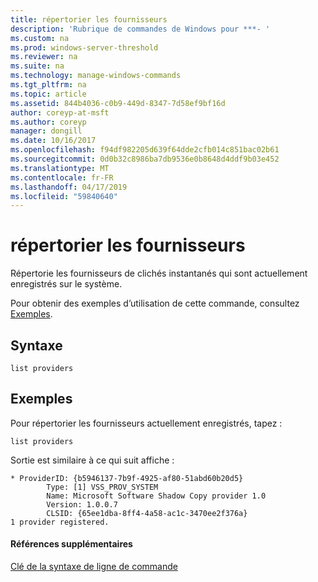 ```yaml
---
title: répertorier les fournisseurs
description: 'Rubrique de commandes de Windows pour ***- '
ms.custom: na
ms.prod: windows-server-threshold
ms.reviewer: na
ms.suite: na
ms.technology: manage-windows-commands
ms.tgt_pltfrm: na
ms.topic: article
ms.assetid: 844b4036-c0b9-449d-8347-7d58ef9bf16d
author: coreyp-at-msft
ms.author: coreyp
manager: dongill
ms.date: 10/16/2017
ms.openlocfilehash: f94df982205d639f64dde2cfb014c851bac02b61
ms.sourcegitcommit: 0d0b32c8986ba7db9536e0b8648d4ddf9b03e452
ms.translationtype: MT
ms.contentlocale: fr-FR
ms.lasthandoff: 04/17/2019
ms.locfileid: "59840640"
---
```

# <a name="list-providers"></a>répertorier les fournisseurs



Répertorie les fournisseurs de clichés instantanés qui sont actuellement enregistrés sur le système.

Pour obtenir des exemples d’utilisation de cette commande, consultez [Exemples](#BKMK_examples).

## <a name="syntax"></a>Syntaxe

```
list providers
```

## <a name="BKMK_examples"></a>Exemples

Pour répertorier les fournisseurs actuellement enregistrés, tapez :
```
list providers
```
Sortie est similaire à ce qui suit affiche :
```
* ProviderID: {b5946137-7b9f-4925-af80-51abd60b20d5}
        Type: [1] VSS_PROV_SYSTEM
        Name: Microsoft Software Shadow Copy provider 1.0
        Version: 1.0.0.7
        CLSID: {65ee1dba-8ff4-4a58-ac1c-3470ee2f376a}
1 provider registered.
```

#### <a name="additional-references"></a>Références supplémentaires

[Clé de la syntaxe de ligne de commande](command-line-syntax-key.md)